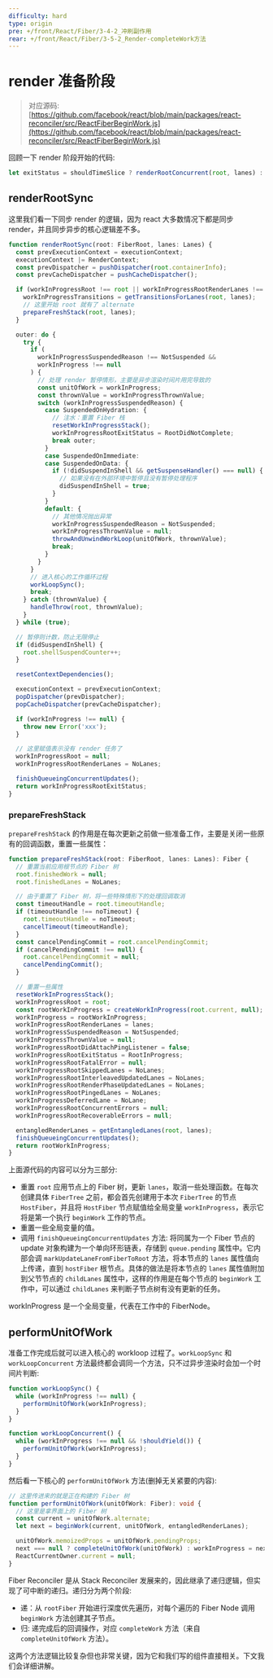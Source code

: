 ```yaml
---
difficulty: hard
type: origin
pre: +/front/React/Fiber/3-4-2_冲刷副作用
rear: +/front/React/Fiber/3-5-2_Render-completeWork方法
---
```


# render 准备阶段

> 对应源码: [https://github.com/facebook/react/blob/main/packages/react-reconciler/src/ReactFiberBeginWork.js](https://github.com/facebook/react/blob/main/packages/react-reconciler/src/ReactFiberBeginWork.js)

回顾一下 render 阶段开始的代码:
```ts
let exitStatus = shouldTimeSlice ? renderRootConcurrent(root, lanes) : renderRootSync(root, lanes);
```

## renderRootSync

这里我们看一下同步 render 的逻辑，因为 react 大多数情况下都是同步 render，并且同步异步的核心逻辑差不多。

```ts
function renderRootSync(root: FiberRoot, lanes: Lanes) {
  const prevExecutionContext = executionContext;
  executionContext |= RenderContext;
  const prevDispatcher = pushDispatcher(root.containerInfo);
  const prevCacheDispatcher = pushCacheDispatcher();

  if (workInProgressRoot !== root || workInProgressRootRenderLanes !== lanes) {
    workInProgressTransitions = getTransitionsForLanes(root, lanes);
    // 这里开始 root 就有了 alternate
    prepareFreshStack(root, lanes);
  }

  outer: do {
    try {
      if (
        workInProgressSuspendedReason !== NotSuspended &&
        workInProgress !== null
      ) {
        // 处理 render 暂停情形，主要是异步渲染时间片用完导致的
        const unitOfWork = workInProgress;
        const thrownValue = workInProgressThrownValue;
        switch (workInProgressSuspendedReason) {
          case SuspendedOnHydration: {
            // 注水：重置 Fiber 栈
            resetWorkInProgressStack();
            workInProgressRootExitStatus = RootDidNotComplete;
            break outer;
          }
          case SuspendedOnImmediate:
          case SuspendedOnData: {
            if (!didSuspendInShell && getSuspenseHandler() === null) {
              // 如果没有在外部环境中暂停且没有暂停处理程序
              didSuspendInShell = true;
            }
          }
          default: {
            // 其他情况抛出异常
            workInProgressSuspendedReason = NotSuspended;
            workInProgressThrownValue = null;
            throwAndUnwindWorkLoop(unitOfWork, thrownValue);
            break;
          }
        }
      }
      // 进入核心的工作循环过程
      workLoopSync();
      break;
    } catch (thrownValue) {
      handleThrow(root, thrownValue);
    }
  } while (true);

  // 暂停则计数，防止无限停止
  if (didSuspendInShell) {
    root.shellSuspendCounter++;
  }

  resetContextDependencies();

  executionContext = prevExecutionContext;
  popDispatcher(prevDispatcher);
  popCacheDispatcher(prevCacheDispatcher);

  if (workInProgress !== null) {
    throw new Error('xxx');
  }

  // 这里赋值表示没有 render 任务了
  workInProgressRoot = null;
  workInProgressRootRenderLanes = NoLanes;

  finishQueueingConcurrentUpdates();
  return workInProgressRootExitStatus;
}
```

### prepareFreshStack

`prepareFreshStack` 的作用是在每次更新之前做一些准备工作，主要是关闭一些原有的回调函数，重置一些属性：

```ts
function prepareFreshStack(root: FiberRoot, lanes: Lanes): Fiber {
  // 重置当前应用根节点的 Fiber 树
  root.finishedWork = null;
  root.finishedLanes = NoLanes;

  // 由于重置了 Fiber 树，将一些特殊情形下的处理回调取消
  const timeoutHandle = root.timeoutHandle;
  if (timeoutHandle !== noTimeout) {
    root.timeoutHandle = noTimeout;
    cancelTimeout(timeoutHandle);
  }
  const cancelPendingCommit = root.cancelPendingCommit;
  if (cancelPendingCommit !== null) {
    root.cancelPendingCommit = null;
    cancelPendingCommit();
  }

  // 重置一些属性
  resetWorkInProgressStack();
  workInProgressRoot = root;
  const rootWorkInProgress = createWorkInProgress(root.current, null);
  workInProgress = rootWorkInProgress;
  workInProgressRootRenderLanes = lanes;
  workInProgressSuspendedReason = NotSuspended;
  workInProgressThrownValue = null;
  workInProgressRootDidAttachPingListener = false;
  workInProgressRootExitStatus = RootInProgress;
  workInProgressRootFatalError = null;
  workInProgressRootSkippedLanes = NoLanes;
  workInProgressRootInterleavedUpdatedLanes = NoLanes;
  workInProgressRootRenderPhaseUpdatedLanes = NoLanes;
  workInProgressRootPingedLanes = NoLanes;
  workInProgressDeferredLane = NoLane;
  workInProgressRootConcurrentErrors = null;
  workInProgressRootRecoverableErrors = null;

  entangledRenderLanes = getEntangledLanes(root, lanes);
  finishQueueingConcurrentUpdates();
  return rootWorkInProgress;
}
```

上面源代码的内容可以分为三部分:
- 重置 `root` 应用节点上的 Fiber 树，更新 `lanes`，取消一些处理函数。在每次创建具体 `FiberTree` 之前，都会首先创建用于本次 `FiberTree` 的节点 `HostFiber`，并且将 `HostFiber` 节点赋值给全局变量 `workInProgress`，表示它将是第一个执行 `beginWork` 工作的节点。
- 重置一些全局变量的值。
- 调用 `finishQueueingConcurrentUpdates` 方法: 将同属为一个 Fiber 节点的 update 对象构建为一个单向环形链表，存储到 `queue.pending` 属性中。它内部会调 `markUpdateLaneFromFiberToRoot` 方法，将本节点的 `lanes` 属性值向上传递，直到 `hostFiber` 根节点。具体的做法是将本节点的 `lanes` 属性值附加到父节节点的 `childLanes` 属性中，这样的作用是在每个节点的 `beginWork` 工作中，可以通过 `childLanes` 来判断子节点树有没有更新的任务。

<p class="tip">workInProgress 是一个全局变量，代表在工作中的 FiberNode。</p>
 
## performUnitOfWork

准备工作完成后就可以进入核心的 workloop 过程了。`workLoopSync` 和 `workLoopConcurrent` 方法最终都会调同一个方法，只不过异步渲染时会加一个时间片判断:

```js
function workLoopSync() {
  while (workInProgress !== null) {
    performUnitOfWork(workInProgress);
  }
}

function workLoopConcurrent() {
  while (workInProgress !== null && !shouldYield()) {
    performUnitOfWork(workInProgress);
  }
}
```
然后看一下核心的 `performUnitOfWork` 方法(删掉无关紧要的内容):

```ts
// 这里传进来的就是正在构建的 Fiber 树
function performUnitOfWork(unitOfWork: Fiber): void {
  // 这里是拿界面上的 Fiber 树
  const current = unitOfWork.alternate;
  let next = beginWork(current, unitOfWork, entangledRenderLanes);

  unitOfWork.memoizedProps = unitOfWork.pendingProps;
  next === null ? completeUnitOfWork(unitOfWork) : workInProgress = next;
  ReactCurrentOwner.current = null;
}
```

Fiber Reconciler 是从 Stack Reconciler 发展来的，因此继承了递归逻辑，但实现了可中断的递归。递归分为两个阶段:
- 递：从 `rootFiber` 开始进行深度优先遍历，对每个遍历的 Fiber Node 调用 `beginWork` 方法创建其子节点。
- 归: 递完成后的回调操作，对应 `completeWork` 方法（来自 `completeUnitOfWork` 方法）。

这两个方法逻辑比较复杂但也非常关键，因为它和我们写的组件直接相关。下文我们会详细讲解。
